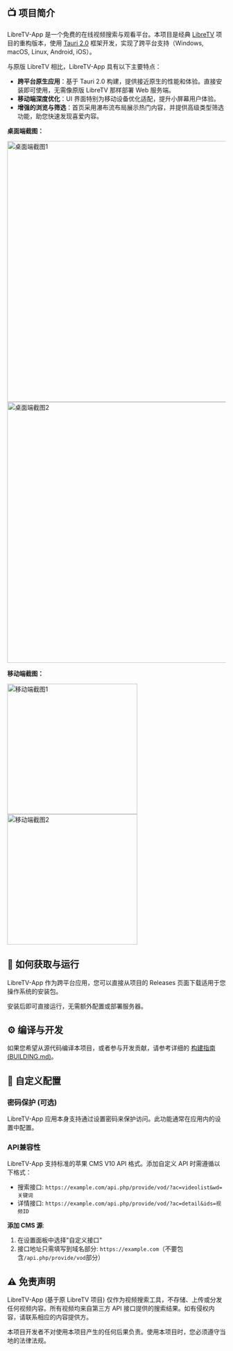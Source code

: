 ## 📺 项目简介

LibreTV-App 是一个免费的在线视频搜索与观看平台。本项目是经典 [LibreTV](https://github.com/LibreSpark/LibreTV) 项目的重构版本，使用 [Tauri 2.0](https://tauri.app/) 框架开发，实现了跨平台支持（Windows, macOS, Linux, Android, iOS）。

与原版 LibreTV 相比，LibreTV-App 具有以下主要特点：
- **跨平台原生应用**：基于 Tauri 2.0 构建，提供接近原生的性能和体验。直接安装即可使用，无需像原版 LibreTV 那样部署 Web 服务端。
- **移动端深度优化**：UI 界面特别为移动设备优化适配，提升小屏幕用户体验。
- **增强的浏览与筛选**：首页采用瀑布流布局展示热门内容，并提供高级类型筛选功能，助您快速发现喜爱内容。


<p><strong>桌面端截图：</strong></p>

<img src="https://oss.keyrotate.com/public/images/ba3b8db9-fe4b-41ab-9974-0bad5a42ecd2.jpg" alt="桌面端截图1" width="600px">

<img src="https://oss.keyrotate.com/public/images/18801ecd-ebbc-4965-a76e-d7f8540012b4.jpg" alt="桌面端截图2" width="600px">

<p><strong>移动端截图：</strong></p>

<img src="https://oss.keyrotate.com/public/images/b5ea4c07-5e4f-473a-a8f7-36b04995e13c.jpg" alt="移动端截图1" width="300px">

<img src="https://oss.keyrotate.com/public/images/f4250a56-f740-4b61-8f16-43da5872bc79.jpg" alt="移动端截图2" width="300px">



## 🚀 如何获取与运行

LibreTV-App 作为跨平台应用，您可以直接从项目的 Releases 页面下载适用于您操作系统的安装包。

安装后即可直接运行，无需额外配置或部署服务器。

## ⚙️ 编译与开发

如果您希望从源代码编译本项目，或者参与开发贡献，请参考详细的 [构建指南 (BUILDING.md)](BUILDING.md)。

## 🔧 自定义配置

### 密码保护 (可选)

LibreTV-App 应用本身支持通过设置密码来保护访问。此功能通常在应用内的设置中配置。

### API兼容性

LibreTV-App 支持标准的苹果 CMS V10 API 格式。添加自定义 API 时需遵循以下格式：
- 搜索接口: `https://example.com/api.php/provide/vod/?ac=videolist&wd=关键词`
- 详情接口: `https://example.com/api.php/provide/vod/?ac=detail&ids=视频ID`

**添加 CMS 源**:
1. 在设置面板中选择"自定义接口"
2. 接口地址只需填写到域名部分: `https://example.com`（不要包含`/api.php/provide/vod`部分）

## ⚠️ 免责声明

LibreTV-App (基于原 LibreTV 项目) 仅作为视频搜索工具，不存储、上传或分发任何视频内容。所有视频均来自第三方 API 接口提供的搜索结果。如有侵权内容，请联系相应的内容提供方。

本项目开发者不对使用本项目产生的任何后果负责。使用本项目时，您必须遵守当地的法律法规。
